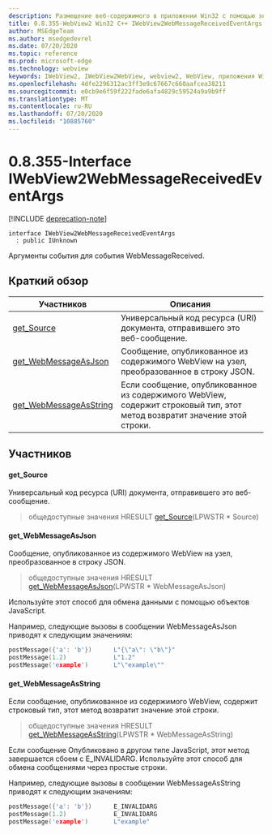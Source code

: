 ```yaml
---
description: Размещение веб-содержимого в приложении Win32 с помощью элемента управления Microsoft Edge WebView2
title: 0.8.355-WebView2 Win32 C++ IWebView2WebMessageReceivedEventArgs
author: MSEdgeTeam
ms.author: msedgedevrel
ms.date: 07/20/2020
ms.topic: reference
ms.prod: microsoft-edge
ms.technology: webview
keywords: IWebView2, IWebView2WebView, webview2, WebView, приложения Win32, Win32, EDGE
ms.openlocfilehash: 4dfe2296312ac3ff3e9c67667c660aafcea38211
ms.sourcegitcommit: e0cb9e6f59f222fade6afa4829c59524a9a9b9ff
ms.translationtype: MT
ms.contentlocale: ru-RU
ms.lasthandoff: 07/20/2020
ms.locfileid: "10885760"
---
```

# 0.8.355-Interface IWebView2WebMessageReceivedEventArgs 

[!INCLUDE [deprecation-note](../../includes/deprecation-note.md)]

```
interface IWebView2WebMessageReceivedEventArgs
  : public IUnknown
```

Аргументы события для события WebMessageReceived.

## Краткий обзор

 Участников                        | Описания
--------------------------------|---------------------------------------------
[get_Source](#get_source) | Универсальный код ресурса (URI) документа, отправившего это веб-сообщение.
[get_WebMessageAsJson](#get_webmessageasjson) | Сообщение, опубликованное из содержимого WebView на узел, преобразованное в строку JSON.
[get_WebMessageAsString](#get_webmessageasstring) | Если сообщение, опубликованное из содержимого WebView, содержит строковый тип, этот метод возвратит значение этой строки.

## Участников

#### get_Source 

Универсальный код ресурса (URI) документа, отправившего это веб-сообщение.

> общедоступные значения HRESULT [get_Source](#get_source)(LPWSTR * Source)

#### get_WebMessageAsJson 

Сообщение, опубликованное из содержимого WebView на узел, преобразованное в строку JSON.

> общедоступные значения HRESULT [get_WebMessageAsJson](#get_webmessageasjson)(LPWSTR * WebMessageAsJson)

Используйте этот способ для обмена данными с помощью объектов JavaScript.

Например, следующие вызовы в сообщении WebMessageAsJson приводят к следующим значениям:

```cpp
postMessage({'a': 'b'})      L"{\"a\": \"b\"}"
postMessage(1.2)             L"1.2"
postMessage('example')       L"\"example\""
```

#### get_WebMessageAsString 

Если сообщение, опубликованное из содержимого WebView, содержит строковый тип, этот метод возвратит значение этой строки.

> общедоступные значения HRESULT [get_WebMessageAsString](#get_webmessageasstring)(LPWSTR * WebMessageAsString)

Если сообщение Опубликовано в другом типе JavaScript, этот метод завершается сбоем с E_INVALIDARG. Используйте этот способ для обмена сообщениями через простые строки.

Например, следующие вызовы в сообщении WebMessageAsString приводят к следующим значениям:

```cpp
postMessage({'a': 'b'})      E_INVALIDARG
postMessage(1.2)             E_INVALIDARG
postMessage('example')       L"example"
```

